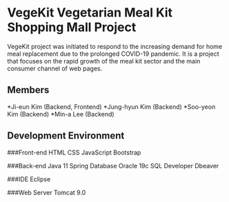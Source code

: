 VegeKit Vegetarian Meal Kit Shopping Mall Project
=============

VegeKit project was initiated to respond to the increasing demand for home meal replacement due to the prolonged COVID-19 pandemic. It is a project that focuses on the rapid growth of the meal kit sector and the main consumer channel of web pages.

Members
-------------
*Ji-eun Kim (Backend, Frontend)
*Jung-hyun Kim (Backend)
*Soo-yeon Kim (Backend)
*Min-a Lee (Backend)

Development Environment
-------------
###Front-end
HTML
CSS
JavaScript
Bootstrap

###Back-end
Java 11
Spring
Database
Oracle 19c
SQL Developer
Dbeaver

###IDE
Eclipse

###Web Server
Tomcat 9.0
